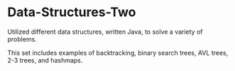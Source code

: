 # Data-Structures-Two
Utilized different data structures, written Java, to solve a variety of problems.

This set includes examples of backtracking, binary search trees, AVL trees, 2-3 trees, and hashmaps.
